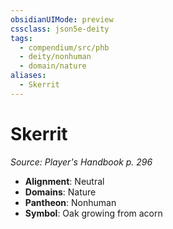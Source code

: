 ```yaml
---
obsidianUIMode: preview
cssclass: json5e-deity
tags:
  - compendium/src/phb
  - deity/nonhuman
  - domain/nature
aliases:
  - Skerrit
---
```

# Skerrit
*Source: Player's Handbook p. 296* 

- **Alignment**: Neutral
- **Domains**: Nature
- **Pantheon**: Nonhuman
- **Symbol**: Oak growing from acorn